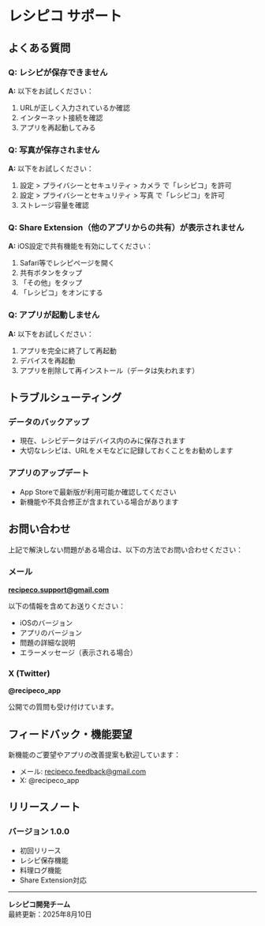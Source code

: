 # レシピコ サポート

## よくある質問

### Q: レシピが保存できません
**A:** 以下をお試しください：
1. URLが正しく入力されているか確認
2. インターネット接続を確認
3. アプリを再起動してみる

### Q: 写真が保存されません
**A:** 以下をお試しください：
1. 設定 > プライバシーとセキュリティ > カメラ で「レシピコ」を許可
2. 設定 > プライバシーとセキュリティ > 写真 で「レシピコ」を許可
3. ストレージ容量を確認

### Q: Share Extension（他のアプリからの共有）が表示されません
**A:** iOS設定で共有機能を有効にしてください：
1. Safari等でレシピページを開く
2. 共有ボタンをタップ
3. 「その他」をタップ
4. 「レシピコ」をオンにする

### Q: アプリが起動しません
**A:** 以下をお試しください：
1. アプリを完全に終了して再起動
2. デバイスを再起動
3. アプリを削除して再インストール（データは失われます）

## トラブルシューティング

### データのバックアップ
- 現在、レシピデータはデバイス内のみに保存されます
- 大切なレシピは、URLをメモなどに記録しておくことをお勧めします

### アプリのアップデート
- App Storeで最新版が利用可能か確認してください
- 新機能や不具合修正が含まれている場合があります

## お問い合わせ

上記で解決しない問題がある場合は、以下の方法でお問い合わせください：

### メール
**recipeco.support@gmail.com**

以下の情報を含めてお送りください：
- iOSのバージョン
- アプリのバージョン
- 問題の詳細な説明
- エラーメッセージ（表示される場合）

### X (Twitter)
**@recipeco_app**

公開での質問も受け付けています。

## フィードバック・機能要望

新機能のご要望やアプリの改善提案も歓迎しています：
- メール: recipeco.feedback@gmail.com
- X: @recipeco_app

## リリースノート

### バージョン 1.0.0
- 初回リリース
- レシピ保存機能
- 料理ログ機能
- Share Extension対応

---

**レシピコ開発チーム**  
最終更新：2025年8月10日
